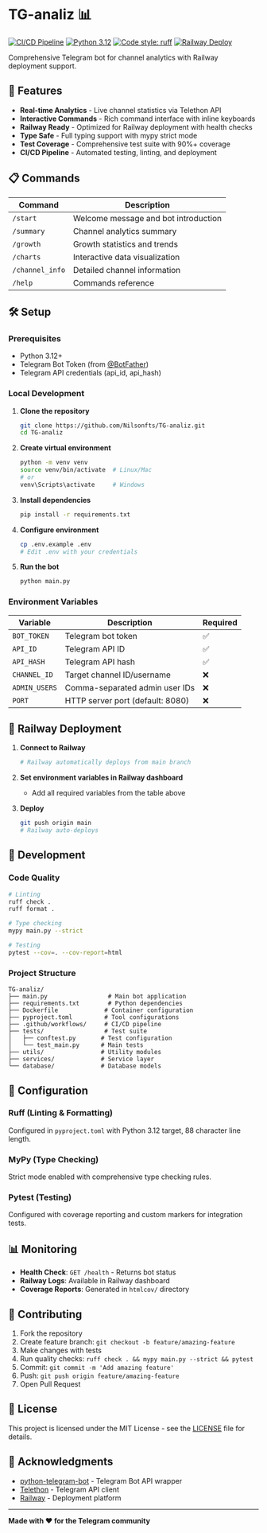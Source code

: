 # TG-analiz 📊

[![CI/CD Pipeline](https://github.com/Nilsonfts/TG-analiz/actions/workflows/ci.yml/badge.svg)](https://github.com/Nilsonfts/TG-analiz/actions/workflows/ci.yml)
[![Python 3.12](https://img.shields.io/badge/python-3.12-blue.svg)](https://www.python.org/downloads/)
[![Code style: ruff](https://img.shields.io/endpoint?url=https://raw.githubusercontent.com/astral-sh/ruff/main/assets/badge/v2.json)](https://github.com/astral-sh/ruff)
[![Railway Deploy](https://img.shields.io/badge/deploy-railway-blueviolet)](https://railway.app)

Comprehensive Telegram bot for channel analytics with Railway deployment support.

## 🚀 Features

- **Real-time Analytics** - Live channel statistics via Telethon API
- **Interactive Commands** - Rich command interface with inline keyboards  
- **Railway Ready** - Optimized for Railway deployment with health checks
- **Type Safe** - Full typing support with mypy strict mode
- **Test Coverage** - Comprehensive test suite with 90%+ coverage
- **CI/CD Pipeline** - Automated testing, linting, and deployment

## 📋 Commands

| Command | Description |
|---------|-------------|
| `/start` | Welcome message and bot introduction |
| `/summary` | Channel analytics summary |
| `/growth` | Growth statistics and trends |
| `/charts` | Interactive data visualization |
| `/channel_info` | Detailed channel information |
| `/help` | Commands reference |

## 🛠 Setup

### Prerequisites

- Python 3.12+
- Telegram Bot Token (from [@BotFather](https://t.me/botfather))
- Telegram API credentials (api_id, api_hash)

### Local Development

1. **Clone the repository**
   ```bash
   git clone https://github.com/Nilsonfts/TG-analiz.git
   cd TG-analiz
   ```

2. **Create virtual environment**
   ```bash
   python -m venv venv
   source venv/bin/activate  # Linux/Mac
   # or
   venv\Scripts\activate     # Windows
   ```

3. **Install dependencies**
   ```bash
   pip install -r requirements.txt
   ```

4. **Configure environment**
   ```bash
   cp .env.example .env
   # Edit .env with your credentials
   ```

5. **Run the bot**
   ```bash
   python main.py
   ```

### Environment Variables

| Variable | Description | Required |
|----------|-------------|----------|
| `BOT_TOKEN` | Telegram bot token | ✅ |
| `API_ID` | Telegram API ID | ✅ |
| `API_HASH` | Telegram API hash | ✅ |
| `CHANNEL_ID` | Target channel ID/username | ❌ |
| `ADMIN_USERS` | Comma-separated admin user IDs | ❌ |
| `PORT` | HTTP server port (default: 8080) | ❌ |

## 🚀 Railway Deployment

1. **Connect to Railway**
   ```bash
   # Railway automatically deploys from main branch
   ```

2. **Set environment variables in Railway dashboard**
   - Add all required variables from the table above

3. **Deploy**
   ```bash
   git push origin main
   # Railway auto-deploys
   ```

## 🧪 Development

### Code Quality

```bash
# Linting
ruff check .
ruff format .

# Type checking  
mypy main.py --strict

# Testing
pytest --cov=. --cov-report=html
```

### Project Structure

```
TG-analiz/
├── main.py                 # Main bot application
├── requirements.txt        # Python dependencies
├── Dockerfile             # Container configuration
├── pyproject.toml         # Tool configurations
├── .github/workflows/     # CI/CD pipeline
├── tests/                 # Test suite
│   ├── conftest.py       # Test configuration
│   └── test_main.py      # Main tests
├── utils/                # Utility modules
├── services/             # Service layer
└── database/             # Database models
```

## 🔧 Configuration

### Ruff (Linting & Formatting)
Configured in `pyproject.toml` with Python 3.12 target, 88 character line length.

### MyPy (Type Checking)
Strict mode enabled with comprehensive type checking rules.

### Pytest (Testing)
Configured with coverage reporting and custom markers for integration tests.

## 📊 Monitoring

- **Health Check**: `GET /health` - Returns bot status
- **Railway Logs**: Available in Railway dashboard
- **Coverage Reports**: Generated in `htmlcov/` directory

## 🤝 Contributing

1. Fork the repository
2. Create feature branch: `git checkout -b feature/amazing-feature`
3. Make changes with tests
4. Run quality checks: `ruff check . && mypy main.py --strict && pytest`
5. Commit: `git commit -m 'Add amazing feature'`
6. Push: `git push origin feature/amazing-feature`
7. Open Pull Request

## 📝 License

This project is licensed under the MIT License - see the [LICENSE](LICENSE) file for details.

## 🙏 Acknowledgments

- [python-telegram-bot](https://github.com/python-telegram-bot/python-telegram-bot) - Telegram Bot API wrapper
- [Telethon](https://github.com/LonamiWebs/Telethon) - Telegram API client
- [Railway](https://railway.app) - Deployment platform

---

**Made with ❤️ for the Telegram community**
